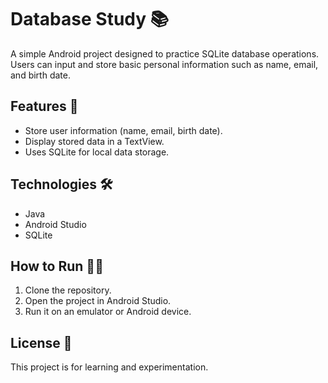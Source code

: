 # Database Study 📚

A simple Android project designed to practice SQLite database operations. Users can input and store basic personal information such as name, email, and birth date.

## Features 🌟
- Store user information (name, email, birth date).
- Display stored data in a TextView.
- Uses SQLite for local data storage.

## Technologies 🛠️
- Java
- Android Studio
- SQLite

## How to Run 🏃‍♂️
1. Clone the repository.
2. Open the project in Android Studio.
3. Run it on an emulator or Android device.

## License 📜
This project is for learning and experimentation.
